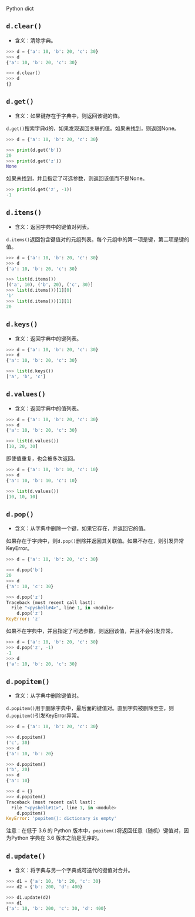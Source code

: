 Python dict
<a name="ziMli"></a>
## `d.clear()`

- 含义：清除字典。
```python
>>> d = {'a': 10, 'b': 20, 'c': 30}
>>> d
{'a': 10, 'b': 20, 'c': 30}

>>> d.clear()
>>> d
{}
```
<a name="fwzbD"></a>
## `d.get()`

- 含义：如果键存在于字典中，则返回该键的值。

`d.get()`搜索字典d的，如果发现返回关联的值。如果未找到，则返回None。
```python
>>> d = {'a': 10, 'b': 20, 'c': 30}

>>> print(d.get('b'))
20
>>> print(d.get('z'))
None
```
如果未找到，并且指定了可选参数，则返回该值而不是None。
```python
>>> print(d.get('z', -1))
-1
```
<a name="RICuf"></a>
## `d.items()`

- 含义：返回字典中的键值对列表。

`d.items()`返回包含键值对的元组列表。每个元组中的第一项是键，第二项是键的值。
```python
>>> d = {'a': 10, 'b': 20, 'c': 30}
>>> d
{'a': 10, 'b': 20, 'c': 30}

>>> list(d.items())
[('a', 10), ('b', 20), ('c', 30)]
>>> list(d.items())[1][0]
'b'
>>> list(d.items())[1][1]
20
```
<a name="D6Zxp"></a>
## `d.keys()`

- 含义：返回字典中的键列表。
```python
>>> d = {'a': 10, 'b': 20, 'c': 30}
>>> d
{'a': 10, 'b': 20, 'c': 30}

>>> list(d.keys())
['a', 'b', 'c']
```
<a name="w7LYa"></a>
## `d.values()`

- 含义：返回字典中的值列表。
```python
>>> d = {'a': 10, 'b': 20, 'c': 30}
>>> d
{'a': 10, 'b': 20, 'c': 30}

>>> list(d.values())
[10, 20, 30]
```
即使值重复，也会被多次返回。
```python
>>> d = {'a': 10, 'b': 10, 'c': 10}
>>> d
{'a': 10, 'b': 10, 'c': 10}

>>> list(d.values())
[10, 10, 10]
```
<a name="Tjbtw"></a>
## `d.pop()`

- 含义：从字典中删除一个键，如果它存在，并返回它的值。

如果存在于字典中，则`d.pop()`删除并返回其关联值。如果不存在，则引发异常KeyError。
```python
>>> d = {'a': 10, 'b': 20, 'c': 30}

>>> d.pop('b')
20
>>> d
{'a': 10, 'c': 30}

>>> d.pop('z')
Traceback (most recent call last):
  File "<pyshell#4>", line 1, in <module>
    d.pop('z')
KeyError: 'z'
```
如果不在字典中，并且指定了可选参数，则返回该值，并且不会引发异常。
```python
>>> d = {'a': 10, 'b': 20, 'c': 30}
>>> d.pop('z', -1)
-1
>>> d
{'a': 10, 'b': 20, 'c': 30}
```
<a name="lsGQg"></a>
## `d.popitem()`

- 含义：从字典中删除键值对。

`d.popitem()`用于删除字典中，最后面的键值对。直到字典被删除至空，则`d.popitem()`引发KeyError异常。
```python
>>> d = {'a': 10, 'b': 20, 'c': 30}

>>> d.popitem()
('c', 30)
>>> d
{'a': 10, 'b': 20}

>>> d.popitem()
('b', 20)
>>> d
{'a': 10}

>>> d = {}
>>> d.popitem()
Traceback (most recent call last):
  File "<pyshell#11>", line 1, in <module>
    d.popitem()
KeyError: 'popitem(): dictionary is empty'
```
注意：在低于 3.6 的 Python 版本中，`popitem()`将返回任意（随机）键值对，因为Python 字典在 3.6 版本之前是无序的。
<a name="eNXbm"></a>
## `d.update()`

- 含义：将字典与另一个字典或可迭代的键值对合并。
```python
>>> d1 = {'a': 10, 'b': 20, 'c': 30}
>>> d2 = {'b': 200, 'd': 400}

>>> d1.update(d2)
>>> d1
{'a': 10, 'b': 200, 'c': 30, 'd': 400}
```
